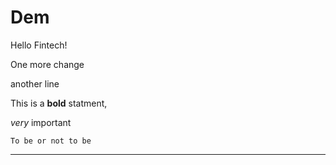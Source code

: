# Dem

Hello Fintech!

One more change

another line

This is a **bold** statment, 

*very* important

`To be or not to be`
  
---
